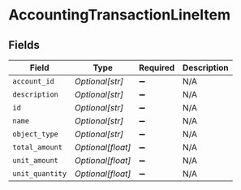 # AccountingTransactionLineItem


## Fields

| Field              | Type               | Required           | Description        |
| ------------------ | ------------------ | ------------------ | ------------------ |
| `account_id`       | *Optional[str]*    | :heavy_minus_sign: | N/A                |
| `description`      | *Optional[str]*    | :heavy_minus_sign: | N/A                |
| `id`               | *Optional[str]*    | :heavy_minus_sign: | N/A                |
| `name`             | *Optional[str]*    | :heavy_minus_sign: | N/A                |
| `object_type`      | *Optional[str]*    | :heavy_minus_sign: | N/A                |
| `total_amount`     | *Optional[float]*  | :heavy_minus_sign: | N/A                |
| `unit_amount`      | *Optional[float]*  | :heavy_minus_sign: | N/A                |
| `unit_quantity`    | *Optional[float]*  | :heavy_minus_sign: | N/A                |